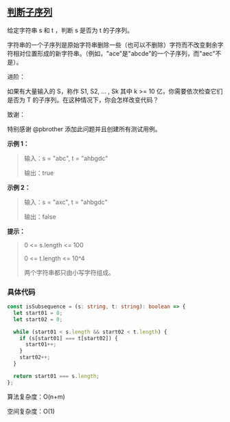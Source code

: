 ## [判断子序列](https://leetcode.cn/problems/is-subsequence/description/?envType=study-plan-v2&envId=top-interview-150)

给定字符串 s 和 t ，判断 s 是否为 t 的子序列。

字符串的一个子序列是原始字符串删除一些（也可以不删除）字符而不改变剩余字符相对位置形成的新字符串。（例如，"ace"是"abcde"的一个子序列，而"aec"不是）。

进阶：

如果有大量输入的 S，称作 S1, S2, ... , Sk 其中 k >= 10 亿，你需要依次检查它们是否为 T 的子序列。在这种情况下，你会怎样改变代码？

致谢：

特别感谢 @pbrother 添加此问题并且创建所有测试用例。

**示例 1：**

> 输入：s = "abc", t = "ahbgdc"
>
> 输出：true

**示例 2：**

> 输入：s = "axc", t = "ahbgdc"
>
> 输出：false

**提示：**

> 0 <= s.length <= 100
>
> 0 <= t.length <= 10^4
>
> 两个字符串都只由小写字符组成。

### 具体代码

```typescript
const isSubsequence = (s: string, t: string): boolean => {
  let start01 = 0;
  let start02 = 0;

  while (start01 < s.length && start02 < t.length) {
    if (s[start01] === t[start02]) {
      start01++;
    }
    start02++;
  }

  return start01 === s.length;
};
```

算法复杂度：O(n+m)

空间复杂度：O(1)
